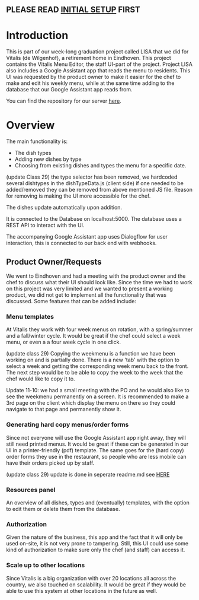 ## PLEASE READ [INITIAL SETUP](https://github.com/Official-Codaisseur-Graduate/lisa-client/blob/master/InitialSetup.md) FIRST

# Introduction 
This is part of our week-long graduation project called LISA that we did for Vitalis (de Wilgenhof), a retirement home in Eindhoven. This project contains the Vitalis Menu Editor, the staff UI-part of the project. Project LISA also includes a Google Assistant app that reads the menu to residents. This UI was requested by the product owner to make it easier for the chef to make and edit his weekly menu, while at the same time adding to the database that our Google Assistant app reads from. 

You can find the repository for our server [here](https://github.com/Official-Codaisseur-Graduate/lisa-server).

# Overview

The main functionality is: 
* The dish types
* Adding new dishes by type
* Choosing from existing dishes and types the menu for a specific date.

(update Class 29) the type selector has been removed, we hardcoded several dishtypes in the dishTypeData.js (client side) if one needed to be added/removed they can be removed from above mentioned JS file. Reason for removing is making the UI more accessible for the chef.

The dishes update automatically upon addition.

It is connected to the Database on localhost:5000. The database uses a REST API to interact with the UI.

The accompanying Google Assistant app uses Dialogflow for user interaction, this is connected to our back end with webhooks.

## Product Owner/Requests
We went to Eindhoven and had a meeting with the product owner and the chef to discuss what their UI should look like. Since the time we had to work on this project was very limited and we wanted to present a working product, we did not get to implement all the functionality that was discussed. Some features that can be added include: 

### Menu templates 
At Vitalis they work with four week menus on rotation, with a spring/summer and a fall/winter cycle. It would be great if the chef could select a week menu, or even a a four week cycle in one click. 

(update class 29) Copying the weekmenu is a function we have been working on and is partially done. There is a new 'tab' with the option to select a week and getting the corresponding week menu back to the front. The next step would be to be able to copy the week to the week that the chef would like to copy it to.

Update 11-10: we had a small meeting with the PO and he would also like to see the weekmenu permanently on a screen. It is recommended to make a 3rd page on the client which display the menu on there so they could navigate to that page and permanently show it.

### Generating hard copy menus/order forms
Since not everyone will use the Google Assistant app right away, they will still need printed menus. It would be great if these can be generated in our UI in a printer-friendly (pdf) template. The same goes for the (hard copy) order forms they use in the restaurant, so people who are less mobile can have their orders picked up by staff. 

(update class 29) update is done in seperate readme.md see [HERE](https://github.com/Official-Codaisseur-Graduate/lisa-client/blob/master/PDF-README.md)

### Resources panel
An overview of all dishes, types and (eventually) templates, with the option to edit them or delete them from the database.

### Authorization
Given the nature of the business, this app and the fact that it will only be used on-site, it is not very prone to tampering. Still, this UI could use some kind of authorization to make sure only the chef (and staff) can access it.

### Scale up to other locations
Since Vitalis is a big organization with over 20 locations all across the country, we also touched on scalability. It would be great if they would be able to use this system at other locations in the future as well.


